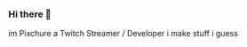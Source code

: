 ### Hi there 👋
im Pixchure a Twitch Streamer / Developer i make stuff i guess

<!--
**Pixchure/Pixchure** is a ✨ _special_ ✨ repository because its `README.md` (this file) appears on your GitHub profile.

